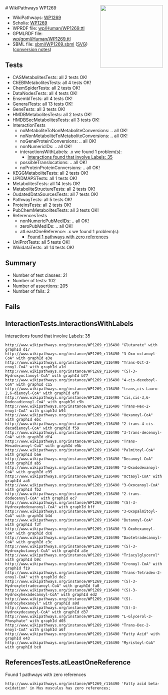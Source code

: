 <img style="float: right; width: 200px" src="../logo.png" />
# WikiPathways WP1269

* WikiPathways: [WP1269](https://identifiers.org/wikipathways:WP1269)
* Scholia: [WP1269](https://scholia.toolforge.org/wikipathways/WP1269)
* WPRDF file: [wp/Human/WP1269.ttl](../wp/Human/WP1269.ttl)
* GPMLRDF file: [wp/gpml/Human/WP1269.ttl](../wp/gpml/Human/WP1269.ttl)
* SBML file: [sbml/WP1269.sbml](../sbml/WP1269.sbml) ([SVG](../sbml/WP1269.svg)) ([conversion notes](../sbml/WP1269.txt))

## Tests
* CASMetabolitesTests: all 2 tests OK!
* ChEBIMetabolitesTests: all 4 tests OK!
* ChemSpiderTests: all 2 tests OK!
* DataNodesTests: all 4 tests OK!
* EnsemblTests: all 4 tests OK!
* GeneralTests: all 13 tests OK!
* GeneTests: all 3 tests OK!
* HMDBMetabolitesTests: all 2 tests OK!
* HMDBSecMetabolitesTests: all 3 tests OK!
* InteractionTests
    * noMetaboliteToNonMetaboliteConversions: .. all OK!
    * noNonMetaboliteToMetaboliteConversions: .. all OK!
    * noGeneProteinConversions: .. all OK!
    * nonNumericIDs: .. all OK!
    * interactionsWithLabels: .x we found 1 problem(s):
        * [Interactions found that involve Labels: 35](#fe97a8fb)
    * possibleTranslocations: .. all OK!
    * noProteinProteinConversions: .. all OK!
* KEGGMetaboliteTests: all 2 tests OK!
* LIPIDMAPSTests: all 1 tests OK!
* MetabolitesTests: all 14 tests OK!
* MetaboliteStructureTests: all 2 tests OK!
* OudatedDataSourcesTests: all 7 tests OK!
* PathwayTests: all 5 tests OK!
* ProteinsTests: all 2 tests OK!
* PubChemMetabolitesTests: all 3 tests OK!
* ReferencesTests
    * nonNumericPubMedIDs: .. all OK!
    * zeroPubMedIDs: .. all OK!
    * atLeastOneReference: .x we found 1 problem(s):
        * [Found 1 pathways with zero references](#35eb778e)
* UniProtTests: all 5 tests OK!
* WikidataTests: all 14 tests OK!


## Summary

* Number of test classes: 21
* Number of tests: 102
* Number of assertions: 205
* Number of fails: 2

## Fails

<a name="fe97a8fb" />

## InteractionTests.interactionsWithLabels

Interactions found that involve Labels: 35
```
http://www.wikipathways.org/instance/WP1269_r116490 "Glutarate" with graphId d17
http://www.wikipathways.org/instance/WP1269_r116490 "3-Oxo-octanoyl-CoA" with graphId e3e
http://www.wikipathways.org/instance/WP1269_r116490 "Trans-Oct-2-enoyl-CoA" with graphId a1d
http://www.wikipathways.org/instance/WP1269_r116490 "(S)-3-Hydroxyoctanoyl-CoA" with graphId b77
http://www.wikipathways.org/instance/WP1269_r116490 "4-cis-dexeboyl-CoA" with graphId c15
http://www.wikipathways.org/instance/WP1269_r116490 "trans,cis-Lauro-2,6-dienoyl-CoA" with graphId ef8
http://www.wikipathways.org/instance/WP1269_r116490 "cis,cis-3,6-Dodecadienoyl-CoA" with graphId c9b
http://www.wikipathways.org/instance/WP1269_r116490 "Trans-Hex-2-enoyl-CoA" with graphId b94
http://www.wikipathways.org/instance/WP1269_r116490 "Hexanoyl-CoA" with graphId ebc
http://www.wikipathways.org/instance/WP1269_r116490 "2-trans-4-cis-decadienoyl-CoA" with graphId f59
http://www.wikipathways.org/instance/WP1269_r116490 "3-trans-decenoyl-CoA" with graphId df4
http://www.wikipathways.org/instance/WP1269_r116490 "Trans-Hexadecanoyl-CoA" with graphId e5b
http://www.wikipathways.org/instance/WP1269_r116490 "Palmitoyl-CoA" with graphId bae
http://www.wikipathways.org/instance/WP1269_r116490 "Decanoyl-CoA" with graphId ab5
http://www.wikipathways.org/instance/WP1269_r116490 "3-Oxododexanoyl-CoA" with graphId e95
http://www.wikipathways.org/instance/WP1269_r116490 "Octaoyl-CoA" with graphId aa5
http://www.wikipathways.org/instance/WP1269_r116490 "3-Oxocanoyl-CoA" with graphId fb2
http://www.wikipathways.org/instance/WP1269_r116490 "2-trans-dodecenoyl-CoA" with graphId ec7
http://www.wikipathways.org/instance/WP1269_r116490 "(S)-3-Hydroxydodexanonyl-CoA" with graphId bff
http://www.wikipathways.org/instance/WP1269_r116490 "3-Oxopalmitoyl-CoA" with graphId b4d
http://www.wikipathways.org/instance/WP1269_r116490 "Butanoyl-CoA" with graphId f3f
http://www.wikipathways.org/instance/WP1269_r116490 "3-Oxohexanoyl-CoA" with graphId dc8
http://www.wikipathways.org/instance/WP1269_r116490 "Dxotetradecanoyl-CoA" with graphId c3c
http://www.wikipathways.org/instance/WP1269_r116490 "(S)-3-Hydroxybutanoyl-CoA" with graphId a3e
http://www.wikipathways.org/instance/WP1269_r116490 "Triacylglycerol" with graphId b9c
http://www.wikipathways.org/instance/WP1269_r116490 "Cronoyl-CoA" with graphId f19
http://www.wikipathways.org/instance/WP1269_r116490 "Trans-Tetradex-2-enoyl-CoA" with graphId de2
http://www.wikipathways.org/instance/WP1269_r116490 "(S)-3-Hydroxytetradecanoyl-CoA" with graphId fa0
http://www.wikipathways.org/instance/WP1269_r116490 "(S)-3-Hydroxyhexadecanoyl-CoA" with graphId ed2
http://www.wikipathways.org/instance/WP1269_r116490 "(S)-Hydrocyhexanoyl" with graphId a9d
http://www.wikipathways.org/instance/WP1269_r116490 "(S)-3-Hydroxydecanoyl-CoA" with graphId d37
http://www.wikipathways.org/instance/WP1269_r116490 "L-Glycerol-3-Phosphate" with graphId d05
http://www.wikipathways.org/instance/WP1269_r116490 "Trans-Dec-2-enoyl-CoA" with graphId a6f
http://www.wikipathways.org/instance/WP1269_r116490 "Fatty Acid" with graphId e43
http://www.wikipathways.org/instance/WP1269_r116490 "Myristoyl-CoA" with graphId bc0
```

<a name="35eb778e" />

## ReferencesTests.atLeastOneReference

Found 1 pathways with zero references
```
http://www.wikipathways.org/instance/WP1269_r116490 'Fatty acid beta-oxidation' in Mus musculus has zero references; 
```

